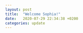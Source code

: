 ```yaml
---
layout: post
title:  "Welcome Sophia!"
date:   2020-07-29 22:34:38 +0200
categories: update
---
```



